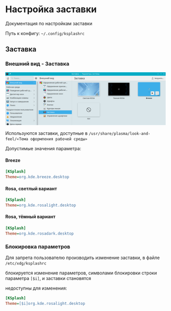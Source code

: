 # Настройка заставки

Документация по настройкам заставки

Путь к конфигу: `~/.config/ksplashrc`

## Заставка

### Внешний вид - Заставка

![""](../img/20230706_125317.png "")

Используются заставки, доступные в `/usr/share/plasma/look-and-feel/«Тема оформления рабочей среды»`

Допустимые значения параметра:

#### Breeze

```ini
[KSplash]
Theme=org.kde.breeze.desktop
```

#### Rosa, светлый вариант

```ini
[KSplash]
Theme=org.kde.rosalight.desktop
```

#### Rosa, тёмный вариант

```ini
[KSplash]
Theme=org.kde.rosadark.desktop
```

### Блокировка параметров

Для запрета пользователю производить изменение заставки, в файле `/etc/xdg/ksplashrc`

блокируется изменение параметров, символами блокировки строки параметра `[$i]`, и заставки становятся

недоступны для изменения:

```ini
[KSplash]
Theme=[$i]org.kde.rosalight.desktop
```
